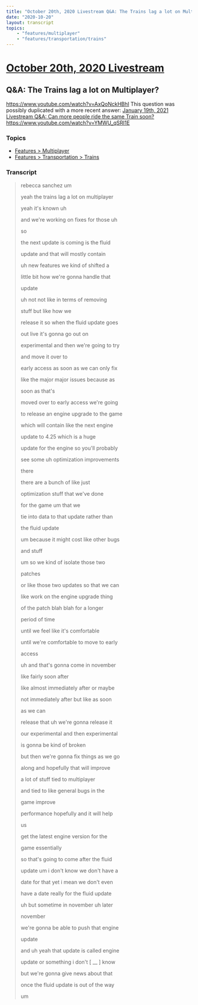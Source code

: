 ```yaml
---
title: "October 20th, 2020 Livestream Q&A: The Trains lag a lot on Multiplayer?"
date: "2020-10-20"
layout: transcript
topics:
    - "features/multiplayer"
    - "features/transportation/trains"
---
```

# [October 20th, 2020 Livestream](../2020-10-20.md)
## Q&A: The Trains lag a lot on Multiplayer?
https://www.youtube.com/watch?v=AxQoNckHBhI
This question was possibly duplicated with a more recent answer: [January 19th, 2021 Livestream Q&A: Can more people ride the same Train soon?](./yt-YMWU_qSRI1E.md) https://www.youtube.com/watch?v=YMWU_qSRI1E


### Topics
* [Features > Multiplayer](../topics/features/multiplayer.md)
* [Features > Transportation > Trains](../topics/features/transportation/trains.md)

### Transcript

> rebecca sanchez um
>
> yeah the trains lag a lot on multiplayer
>
> yeah it's known uh
>
> and we're working on fixes for those uh
>
> so
>
> the next update is coming is the fluid
>
> update and that will mostly contain
>
> uh new features we kind of shifted a
>
> little bit how we're gonna handle that
>
> update
>
> uh not not like in terms of removing
>
> stuff but like how we
>
> release it so when the fluid update goes
>
> out live it's gonna go out on
>
> experimental and then we're going to try
>
> and move it over to
>
> early access as soon as we can only fix
>
> like the major major issues because as
>
> soon as that's
>
> moved over to early access we're going
>
> to release an engine upgrade to the game
>
> which will contain like the next engine
>
> update to 4.25 which is a huge
>
> update for the engine so you'll probably
>
> see some uh optimization improvements
>
> there
>
> there are a bunch of like just
>
> optimization stuff that we've done
>
> for the game um that we
>
> tie into data to that update rather than
>
> the fluid update
>
> um because it might cost like other bugs
>
> and stuff
>
> um so we kind of isolate those two
>
> patches
>
> or like those two updates so that we can
>
> like work on the engine upgrade thing
>
> of the patch blah blah for a longer
>
> period of time
>
> until we feel like it's comfortable
>
> until we're comfortable to move to early
>
> access
>
> uh and that's gonna come in november
>
> like fairly soon after
>
> like almost immediately after or maybe
>
> not immediately after but like as soon
>
> as we can
>
> release that uh we're gonna release it
>
> our experimental and then experimental
>
> is gonna be kind of broken
>
> but then we're gonna fix things as we go
>
> along and hopefully that will improve
>
> a lot of stuff tied to multiplayer
>
> and tied to like general bugs in the
>
> game improve
>
> performance hopefully and it will help
>
> us
>
> get the latest engine version for the
>
> game essentially
>
> so that's going to come after the fluid
>
> update um i don't know we don't have a
>
> date for that yet i mean we don't even
>
> have a date really for the fluid update
>
> uh but sometime in november uh later
>
> november
>
> we're gonna be able to push that engine
>
> update
>
> and uh yeah that update is called engine
>
> update or something i don't [ __ ] know
>
> but we're gonna give news about that
>
> once the fluid update is out of the way
>
> um
